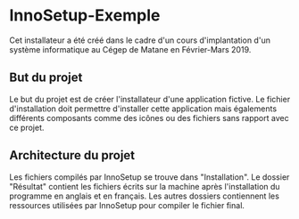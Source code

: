 # InnoSetup-Exemple
Cet installateur a été créé dans le cadre d'un cours d'implantation d'un système informatique au Cégep de Matane en Février-Mars 2019.

## But du projet
Le but du projet est de créer l'installateur d'une application fictive.
Le fichier d'installation doit permettre d'installer cette application mais égalements différents composants comme des icônes ou des fichiers sans rapport avec ce projet.

## Architecture du projet
Les fichiers compilés par InnoSetup se trouve dans "Installation".
Le dossier "Résultat" contient les fichiers écrits sur la machine après l'installation du programme en anglais et en français.
Les autres dossiers contiennent les ressources utilisées par InnoSetup pour compiler le fichier final.
